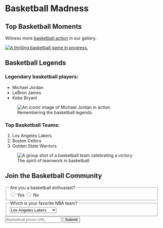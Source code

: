 
<html>
  <body>
    <main>
      <h1>Basketball Madness</h1>
      <section>
        <h2>Top Basketball Moments</h2>
        <!-- TODO: Add link to basketball photos -->
        <p>Witness more <a target="_blank" href="[https://basketballmadness.com](https://scontent.xx.fbcdn.net/v/t1.15752-9/387519582_1049659249375592_5002247218558253044_n.jpg?stp=dst-jpg_p403x403&_nc_cat=110&ccb=1-7&_nc_sid=aee45a&_nc_ohc=mUyWopCcMZYAX-3xDOO&_nc_ad=z-m&_nc_cid=0&_nc_ht=scontent.xx&oh=03_AdS5fJ0pgfQ-k0GvMMeFcS1UJtilO-zSnBWVNk9my0zsDg&oe=6549C891)">basketball action</a> in our gallery.</p>
        <a href="https://basketballmadness.com"><img src="https://example.com/basketball-photo.jpg" alt="A thrilling basketball game in progress."></a>
      </section>
      <section>
        <h2>Basketball Legends</h2>
        <h3>Legendary basketball players:</h3>
        <ul>
          <li>Michael Jordan</li>
          <li>LeBron James</li>
          <li>Kobe Bryant</li>
        </ul>
        <figure>
          <img src="https://example.com/basketball-legend.jpg" alt="An iconic image of Michael Jordan in action.">
          <figcaption>Remembering the basketball legends.</figcaption>  
        </figure>
        <h3>Top Basketball Teams:</h3>
        <ol>
          <li>Los Angeles Lakers</li>
          <li>Boston Celtics</li>
          <li>Golden State Warriors</li>
        </ol>
        <figure>
          <img src="https://example.com/basketball-team.jpg" alt="A group shot of a basketball team celebrating a victory.">
          <figcaption>The spirit of teamwork in basketball.</figcaption>  
        </figure>
      </section>
      <section>
        <h2>Join the Basketball Community</h2>
        <form action="https://basketballmadness.com/submit-basketball-photo">
          <fieldset>
            <legend>Are you a basketball enthusiast?</legend>
            <label><input id="yes" type="radio" name="enthusiast" value="yes"> Yes</label>
            <label><input id="no" type="radio" name="enthusiast" value="no"> No</label>
          </fieldset>
          <fieldset>
            <legend>Which is your favorite NBA team?</legend>
            <select name="favorite-team">
              <option value="lakers">Los Angeles Lakers</option>
              <option value="celtics">Boston Celtics</option>
              <option value="warriors">Golden State Warriors</option>
              <!-- Add more NBA teams here -->
            </select>
          </fieldset>
          <input type="text" name="basketballphotourl" placeholder="Basketball photo URL" required>
          <button type="submit">Submit</button>
        </form>
      </section>
    </main>
  </body>
</html>

